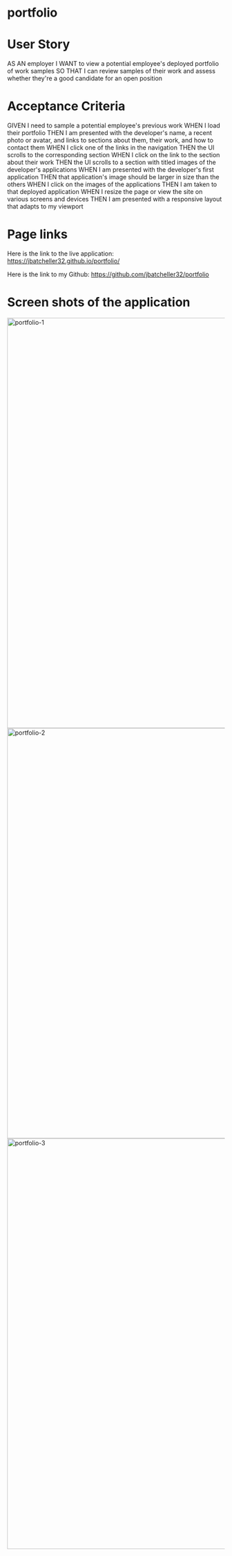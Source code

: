 # portfolio

# User Story

AS AN employer
I WANT to view a potential employee's deployed portfolio of work samples
SO THAT I can review samples of their work and assess whether they're a good candidate for an open position

# Acceptance Criteria

GIVEN I need to sample a potential employee's previous work
WHEN I load their portfolio
THEN I am presented with the developer's name, a recent photo or avatar, and links to sections about them, their work, and how to contact them
WHEN I click one of the links in the navigation
THEN the UI scrolls to the corresponding section
WHEN I click on the link to the section about their work
THEN the UI scrolls to a section with titled images of the developer's applications
WHEN I am presented with the developer's first application
THEN that application's image should be larger in size than the others
WHEN I click on the images of the applications
THEN I am taken to that deployed application
WHEN I resize the page or view the site on various screens and devices
THEN I am presented with a responsive layout that adapts to my viewport


# Page links

Here is the link to the live application: https://jbatcheller32.github.io/portfolio/

Here is the link to my Github: https://github.com/jbatcheller32/portfolio



# Screen shots of the application

<img width="948" alt="portfolio-1" src="https://github.com/jbatcheller32/portfolio/assets/110508090/cf50f200-5ff6-4b51-bdd9-a79da26a6348">

<img width="948" alt="portfolio-2" src="https://github.com/jbatcheller32/portfolio/assets/110508090/f0b874c8-04c8-4e89-add7-b0787a7c4815">

<img width="949" alt="portfolio-3" src="https://github.com/jbatcheller32/portfolio/assets/110508090/f2cde98d-aa83-4c7c-b339-ceb5d9dd92f3">






